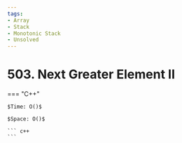 ```yaml
---
tags:
- Array
- Stack
- Monotonic Stack
- Unsolved
---
```



# 503. Next Greater Element II

=== "C++"

    $Time: O()$

    $Space: O()$

    ``` c++
    ```